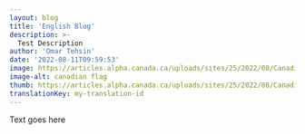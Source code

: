 ```yaml
---
layout: blog
title: 'English Blog'
description: >-
  Test Description
author: 'Omar Tehsin'
date: '2022-08-11T09:59:53'
image: https://articles.alpha.canada.ca/uploads/sites/25/2022/08/Canadian_Flag.png
image-alt: canadian flag
thumb: https://articles.alpha.canada.ca/uploads/sites/25/2022/08/Canadian_Flag-150x150.png
translationKey: my-translation-id
---
```

Text goes here
